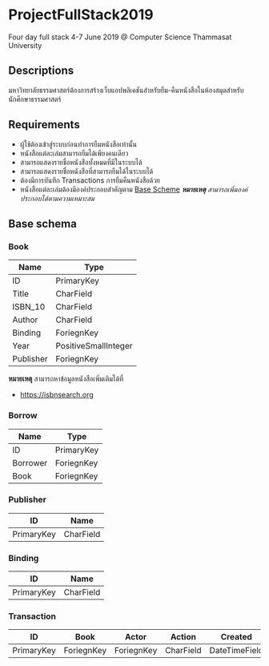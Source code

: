 # ProjectFullStack2019
Four day full stack 4-7 June 2019 @ Computer Science Thammasat University


## Descriptions
มหาวิทยาลัยธรรมศาสตร์ต้องการสร้างเว็บแอปพลิเคชันสำหรับยืม-คืนหนังสือในห้องสมุดสำหรับนักศึกษาธรรมศาสตร์

## Requirements
- ผู้ใช้ต้องเข้าสู่ระบบก่อนทำการยืมหนังสือเท่านั้น
- หนังสือแต่ละเล่มสามารถยืมได้เพียงคนเดียว
- สามารถแสดงรายชื่อหนังสือทั้งหมดที่มีในระบบได้
- สามารถแสดงรายชื่อหนังสือที่สามารถยืมได้ในระบบได้
- ต้องมีการบันทึก Transactions การยืมคืนหนังสือด้วย
- หนังสือแต่ละเล่มต้องมีองค์ประกอบสำคัญตาม [Base Scheme](#base-schema) _**หมายเหตุ** สามารถเพิ่มองค์ประกอบได้ตามความเหมาะสม_

## Base schema
### Book

| Name      | Type                 |
|-----------|----------------------|
| ID        | PrimaryKey           |
| Title     | CharField            |
| ISBN_10   | CharField            |
| Author    | CharField            |
| Binding   | ForiegnKey           |
| Year      | PositiveSmallInteger |
| Publisher | ForiegnKey           |

**หมายเหตุ** สามารถหาข้อมูลหนังสือเพิ่มเติมได้ที่
- https://isbnsearch.org

### Borrow

| Name     | Type       |
|----------|------------|
| ID       | PrimaryKey |
| Borrower | ForiegnKey |
| Book     | ForiegnKey |

### Publisher

| ID | Name |
| :---: | :---: |
| PrimaryKey | CharField |

### Binding

| ID | Name |
| :---: | :---: |
| PrimaryKey | CharField |

### Transaction

| ID | Book | Actor | Action | Created  |
| :---: | :---: | :---: | :---: | :---: |
| PrimaryKey | ForiegnKey | ForiegnKey | CharField | DateTimeField |
